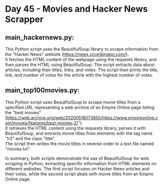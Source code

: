 # Day 45 - Movies and Hacker News Scrapper

## main_hackernews.py:
This Python script uses the BeautifulSoup library to scrape information from the "Hacker News" website (https://news.ycombinator.com/).  
It fetches the HTML content of the webpage using the requests library, and then parses the HTML using BeautifulSoup.
The script extracts data about articles, including their titles, links, and votes.
The script then prints the title, link, and number of votes for the article with the highest number of votes.

## main_top100movies.py:
This Python script uses BeautifulSoup to scrape movie titles from a specified URL representing a web archive of an Empire Online page listing the "best movies" (https://web.archive.org/web/20200518073855/https://www.empireonline.com/movies/features/best-movies-2/").  
It retrieves the HTML content using the requests library, parses it with BeautifulSoup, and extracts movie titles from elements with the tag name "h3" and the class "title".  
The script then writes the movie titles in reverse order to a text file named "movies.txt".

In summary, both scripts demonstrate the use of BeautifulSoup for web scraping in Python, extracting specific information from HTML elements on different websites. The first script focuses on Hacker News articles and their votes, while the second script deals with movie titles from an Empire Online page.